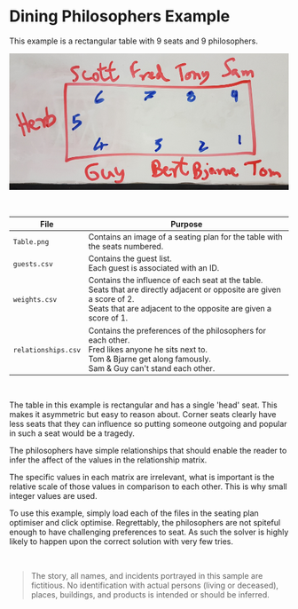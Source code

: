 ﻿# Dining Philosophers Example

This example is a rectangular table with 9 seats and 9 philosophers.

![The table described in the sample](./Table.png?raw=true "The Seating Plan")

<br/>

|File|Purpose|
|----|-------|
|`Table.png`|Contains an image of a seating plan for the table with the seats numbered.|
|`guests.csv`|Contains the guest list. <br/> Each guest is associated with an ID.|
|`weights.csv`|Contains the influence of each seat at the table. <br/> Seats that are directly adjacent or opposite are given a score of 2. <br/> Seats that are adjacent to the opposite are given a score of 1.|
|`relationships.csv`|Contains the preferences of the philosophers for each other. <br/> Fred likes anyone he sits next to. </br> Tom & Bjarne get along famously. <br/> Sam & Guy can't stand each other.|

<br/>

The table in this example is rectangular and has a single 'head' seat. This makes it asymmetric but easy to reason about. Corner seats clearly have less seats that they can influence so putting someone outgoing and popular in such a seat would be a tragedy.

The philosophers have simple relationships that should enable the reader to infer the affect of the values in the relationship matrix. 

The specific values in each matrix are irrelevant, what is important is the relative scale of those values in comparison to each other. This is why small integer values are used.

To use this example, simply load each of the files in the seating plan optimiser and click optimise. Regrettably, the philosophers are not spiteful enough to have challenging preferences to seat. As such the solver is highly likely to happen upon the correct solution with very few tries.

<br/>

> The story, all names, and incidents portrayed in this sample are fictitious. No identification with actual persons (living or deceased), places, buildings, and products is intended or should be inferred.
